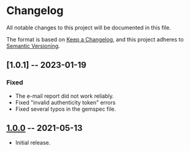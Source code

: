 # Changelog

All notable changes to this project will be documented in this file.

The format is based on [Keep a Changelog](https://keepachangelog.com/en/1.0.0/),
and this project adheres to [Semantic Versioning](https://semver.org/spec/v2.0.0.html).

## [1.0.1] -- 2023-01-19

### Fixed

- The e-mail report did not work reliably.
- Fixed "invalid authenticity token" errors
- Fixed several typos in the gemspec file.

## [1.0.0] -- 2021-05-13

- Initial release.

[1.0.0]: https://github.com/bovender/dora_web_upgrader/releases/tag/v1.0.0
